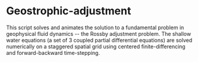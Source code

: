 # Geostrophic-adjustment
This script solves and animates the solution to a fundamental problem in geophysical fluid dynamics -- the Rossby adjustment problem. The shallow water equations (a set of 3 coupled partial differential equations) are solved numerically on a staggered spatial grid using centered finite-differencing and forward-backward time-stepping.
